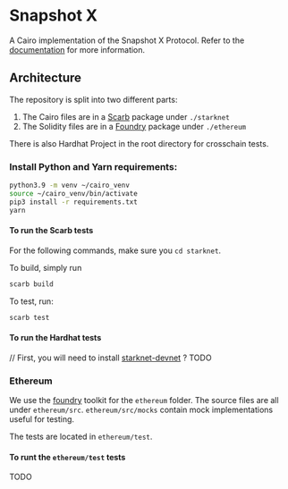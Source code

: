 # Snapshot X

A Cairo implementation of the Snapshot X Protocol. Refer to the [documentation](https://docs.snapshotx.xyz) for more
information.

## Architecture

The repository is split into two different parts:
1. The Cairo files are in a [Scarb](https://github.com/software-mansion/scarb) package under `./starknet`
2. The Solidity files are in a [Foundry](https://github.com/foundry-rs/foundry) package under `./ethereum`

There is also Hardhat Project in the root directory for crosschain tests. 

### Install Python and Yarn requirements: 

```bash
python3.9 -m venv ~/cairo_venv
source ~/cairo_venv/bin/activate
pip3 install -r requirements.txt
yarn
```


#### To run the Scarb tests

For the following commands, make sure you `cd starknet`.

To build, simply run
```sh
scarb build
```

To test, run:
```sh
scarb test
```

#### To run the Hardhat tests

// First, you will need to  install [starknet-devnet](https://github.com/0xSpaceShard/starknet-devnet) ?
TODO

### Ethereum

We use the [foundry](https://github.com/foundry-rs/foundry) toolkit for the `ethereum` folder.
The source files are all under `ethereum/src`. `ethereum/src/mocks` contain mock implementations useful for testing.

The tests are located in `ethereum/test`.

#### To runt the `ethereum/test` tests

TODO